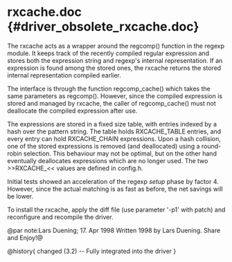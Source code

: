 rxcache.doc {#driver_obsolete_rxcache.doc}
==========================================
The rxcache acts as a wrapper around the regcomp() function
in the regexp module. It keeps track of the recently compiled
regular expression and stores both the expression string and
regexp's internal representation. If an expression is found
among the stored ones, the rxcache returns the stored internal
representation compiled earlier.

The interface is through the function regcomp_cache() which
takes the same parameters as regcomp(). However, since the
compiled expression is stored and managed by rxcache, the
caller of regcomp_cache() must not deallocate the compiled
expression after use.

The expressions are stored in a fixed size table, with entries
indexed by a hash over the pattern string. The table holds
RXCACHE_TABLE entries, and every entry can hold RXCACHE_CHAIN
expressions. Upon a hash collision, one of the stored expressions
is removed (and deallocated) using a round-robin selection.
This behaviour may not be optimal, but on the other hand
eventually deallocates expressions which are no longer used.
The two >>RXCACHE_<< values are defined in config.h.

Initial tests showed an acceleration of the regexp _setup_
phase by factor 4. However, since the actual matching is as
fast as before, the net savings will be lower.

To install the rxcache, apply the diff file (use parameter
'-p1' with patch) and reconfigure and recompile the driver.

@par note:Lars Duening; 17. Apr 1998
Written 1998 by Lars Duening.
Share and Enjoy!@

@history{
changed (3.2) -- Fully integrated into the driver
}
